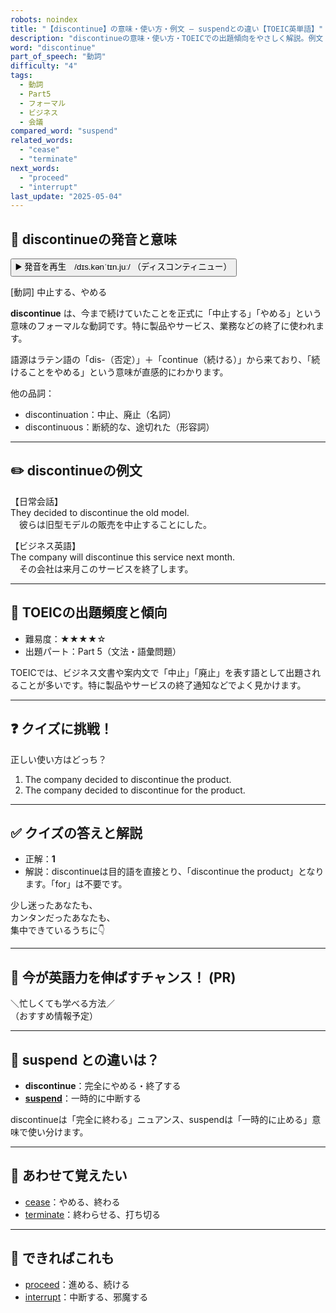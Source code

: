 ```yaml
---
robots: noindex
title: "【discontinue】の意味・使い方・例文 ― suspendとの違い【TOEIC英単語】"
description: "discontinueの意味・使い方・TOEICでの出題傾向をやさしく解説。例文・クイズ付きでsuspendとの違いもわかりやすく学べます。"
word: "discontinue"
part_of_speech: "動詞"
difficulty: "4"
tags:
  - 動詞
  - Part5
  - フォーマル
  - ビジネス
  - 会議
compared_word: "suspend"
related_words:
  - "cease"
  - "terminate"
next_words:
  - "proceed"
  - "interrupt"
last_update: "2025-05-04"
---
```


## 🔰 discontinueの発音と意味

<button class="play-audio" onclick="playTTS('discontinue')">
  <span class="play-audio-main">
    ▶️ 発音を再生　/dɪs.kənˈtɪn.juː/
  </span>
  <span class="play-audio-sub">
    （ディスコンティニュー）
  </span>
</button>

[動詞] 中止する、やめる

**discontinue** は、今まで続けていたことを正式に「中止する」「やめる」という意味のフォーマルな動詞です。特に製品やサービス、業務などの終了に使われます。

語源はラテン語の「dis-（否定）」＋「continue（続ける）」から来ており、「続けることをやめる」という意味が直感的にわかります。

他の品詞：  
- discontinuation：中止、廃止（名詞）
- discontinuous：断続的な、途切れた（形容詞）

---

## ✏️ discontinueの例文

【日常会話】  
They decided to discontinue the old model.  
　彼らは旧型モデルの販売を中止することにした。

【ビジネス英語】  
The company will discontinue this service next month.  
　その会社は来月このサービスを終了します。

---

## 🎯 TOEICの出題頻度と傾向

- 難易度：★★★★☆
- 出題パート：Part 5（文法・語彙問題）

TOEICでは、ビジネス文書や案内文で「中止」「廃止」を表す語として出題されることが多いです。特に製品やサービスの終了通知などでよく見かけます。

---

## ❓ クイズに挑戦！

正しい使い方はどっち？

1. The company decided to discontinue the product.  
2. The company decided to discontinue for the product.

---

## ✅ クイズの答えと解説

- 正解：**1**
- 解説：discontinueは目的語を直接とり、「discontinue the product」となります。「for」は不要です。

少し迷ったあなたも、  
カンタンだったあなたも、  
集中できているうちに👇️

---

## 🚀 今が英語力を伸ばすチャンス！ (PR)

<div class="info-center">
＼忙しくても学べる方法／<br>  
（おすすめ情報予定）
</div>

---

## 🤔  suspend との違いは？

- **discontinue**：完全にやめる・終了する
- **[suspend](/suspend)**：一時的に中断する

discontinueは「完全に終わる」ニュアンス、suspendは「一時的に止める」意味で使い分けます。

---

## 🧩 あわせて覚えたい

- [cease](/cease)：やめる、終わる
- [terminate](/terminate)：終わらせる、打ち切る

---

## 📖 できればこれも

- [proceed](/proceed)：進める、続ける
- [interrupt](/interrupt)：中断する、邪魔する

<!-- cvid: aid38_bid30 -->
